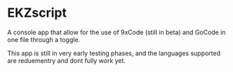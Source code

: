 # EKZscript
A console app that allow for the use of 9xCode (still in beta) and GoCode in one file through a toggle.

This app is still in very early testing phases, and the languages supported are reduementry and dont fully work yet.
